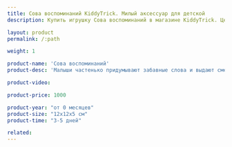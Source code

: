 ```yaml
---
title: Сова воспоминаний KiddyTrick. Милый аксессуар для детской
description: Купить игрушку Сова воспоминаний в магазине KiddyTrick. Цены и размеры.

layout: product
permalink: /:path

weight: 1

product-name: 'Сова воспоминаний'
product-desc: 'Малыши частенько придумывают забавные слова и выдают смешные фразы. Наша баночка-совунья не только бережно сохранит интересные моменты из жизни ребенка, но и украсит комнату - птичку можно повесить или поставить на полку.'

product-video:

product-price: 1000

product-year: "от 0 месяцев"
product-size: "12х12х5 см"
product-time: "3-5 дней"

related:
---
```

	